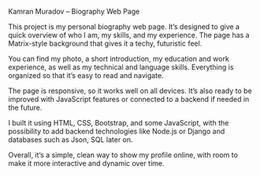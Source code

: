 Kamran Muradov – Biography Web Page

This project is my personal biography web page. It’s designed to give a quick overview of who I am, my skills, and my experience. The page has a Matrix-style background that gives it a techy, futuristic feel.

You can find my photo, a short introduction, my education and work experience, as well as my technical and language skills. Everything is organized so that it’s easy to read and navigate.

The page is responsive, so it works well on all devices. It’s also ready to be improved with JavaScript features or connected to a backend if needed in the future.

I built it using HTML, CSS, Bootstrap, and some JavaScript, with the possibility to add backend technologies like Node.js or Django and databases such as Json, SQL later on.

Overall, it’s a simple, clean way to show my profile online, with room to make it more interactive and dynamic over time.
